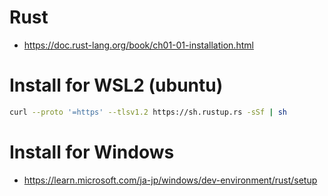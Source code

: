 # Rust
- https://doc.rust-lang.org/book/ch01-01-installation.html
# Install for WSL2 (ubuntu)
```zsh
curl --proto '=https' --tlsv1.2 https://sh.rustup.rs -sSf | sh
```
# Install for Windows
- https://learn.microsoft.com/ja-jp/windows/dev-environment/rust/setup
<!--
1. Visual Studio をインストール
- [.NET デスクトップ開発]、[C++ によるデスクトップ開発]、および [ユニバーサル Windows プラットフォーム開発] を選択
-  Git for Windows もミックスに追加します (検索ボックスを使用して、名前でそれを検索します
2. https://www.rust-lang.org/tools/install
-->
